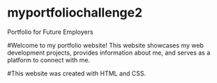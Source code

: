# myportfoliochallenge2
Portfolio for Future Employers

#Welcome to my portfolio website! This website showcases my web development projects, provides information about me, and serves as a platform to connect with me.

#This website was created with HTML and CSS. 

